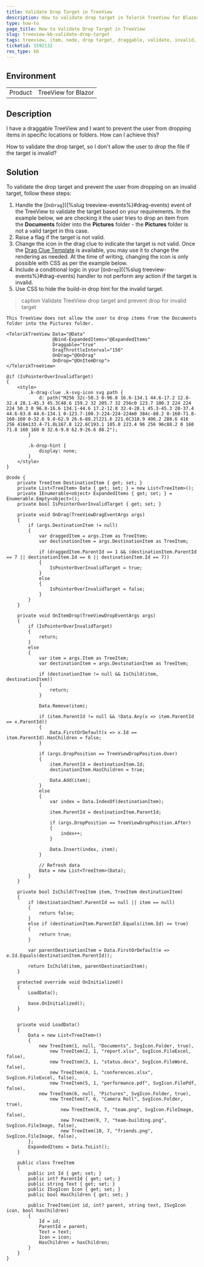 ```yaml
---
title: Validate Drop Target in TreeView
description: How to validate drop target in Telerik TreeView for Blazor and prevent drop for invalid target.
type: how-to
page_title: How to Validate Drop Target in TreeView
slug: treeview-kb-validate-drop-target
tags: treeview, item, node, drop target, draggable, validate, invalid, prevent drop
ticketid: 1592132
res_type: kb
---
```


## Environment

<table>
    <tbody>
        <tr>
            <td>Product</td>
            <td>TreeView for Blazor</td>
        </tr>
    </tbody>
</table>

## Description

I have a draggable TreeView and I want to prevent the user from dropping items in specific locations or folders. How can I achieve this? 

How to validate the drop target, so I don't allow the user to drop the file if the target is invalid?

## Solution

To validate the drop target and prevent the user from dropping on an invalid target, follow these steps:

1. Handle the [`OnDrag`]({%slug treeview-events%}#drag-events) event of the TreeView to validate the target based on your requirements. In the example below, we are checking it the user tries to drop an item from the **Documents** folder into the **Pictures** folder - the **Pictures** folder is not a valid target in this case.
1. Raise a flag if the target is not valid.
1. Change the icon in the drag clue to indicate the target is not valid. Once the [Drag Clue Template](https://feedback.telerik.com/blazor/1501043-drag-clue-template) is available, you may use it to change the rendering as needed. At the time of writing, changing the icon is only possible with CSS as per the example below.
1. Include a conditional logic in your [`OnDrop`]({%slug treeview-events%}#drag-events) handler to not perform any action if the target is invalid.
1. Use CSS to hide the build-in drop hint for the invalid target.


>caption Validate TreeView drop target and prevent drop for invalid target

````CSHTML
This TreeView does not allow the user to drop items from the Documents folder into the Pictures folder.

<TelerikTreeView Data="@Data"
                 @bind-ExpandedItems="@ExpandedItems"
                 Draggable="true"
                 DragThrottleInterval="150"
                 OnDrag="@OnDrag"
                 OnDrop="@OnItemDrop">
</TelerikTreeView>

@if (IsPointerOverInvalidTarget)
{
    <style>
        .k-drag-clue .k-svg-icon svg path {
            d: path("M256 32c-50.3 0-96.8 16.6-134.1 44.6-17.2 12.8-32.4 28.1-45.3 45.3C48.6 159.2 32 205.7 32 256c0 123.7 100.3 224 224 224 50.3 0 96.8-16.6 134.1-44.6 17.2-12.8 32.4-28.1 45.3-45.3 28-37.4 44.6-83.8 44.6-134.1 0-123.7-100.3-224-224-224m0 384c-88.2 0-160-71.8-160-160 0-32.6 9.8-62.9 26.6-88.2l221.6 221.6C318.9 406.2 288.6 416 256 416m133.4-71.8L167.8 122.6C193.1 105.8 223.4 96 256 96c88.2 0 160 71.8 160 160 0 32.6-9.8 62.9-26.6 88.2");
        }

        .k-drop-hint {
            display: none;
        }
    </style>
}

@code {
    private TreeItem DestinationItem { get; set; }
    private List<TreeItem> Data { get; set; } = new List<TreeItem>();
    private IEnumerable<object> ExpandedItems { get; set; } = Enumerable.Empty<object>();
    private bool IsPointerOverInvalidTarget { get; set; }

    private void OnDrag(TreeViewDragEventArgs args)
    {
        if (args.DestinationItem != null)
        {
            var draggedItem = args.Item as TreeItem;
            var destinationItem = args.DestinationItem as TreeItem;

            if (draggedItem.ParentId == 1 && (destinationItem.ParentId == 7 || destinationItem.Id == 6 || destinationItem.Id == 7))
            {
                IsPointerOverInvalidTarget = true;
            }
            else
            {
                IsPointerOverInvalidTarget = false;
            }
        }
    }

    private void OnItemDrop(TreeViewDropEventArgs args)
    {
        if (IsPointerOverInvalidTarget)
        {
            return;
        }
        else
        {
            var item = args.Item as TreeItem;
            var destinationItem = args.DestinationItem as TreeItem;

            if (destinationItem != null && IsChild(item, destinationItem))
            {
                return;
            }

            Data.Remove(item);

            if (item.ParentId != null && !Data.Any(x => item.ParentId == x.ParentId))
            {
                Data.FirstOrDefault(x => x.Id == item.ParentId).HasChildren = false;
            }

            if (args.DropPosition == TreeViewDropPosition.Over)
            {
                item.ParentId = destinationItem.Id;
                destinationItem.HasChildren = true;

                Data.Add(item);
            }
            else
            {
                var index = Data.IndexOf(destinationItem);

                item.ParentId = destinationItem.ParentId;

                if (args.DropPosition == TreeViewDropPosition.After)
                {
                    index++;
                }

                Data.Insert(index, item);
            }

            // Refresh data
            Data = new List<TreeItem>(Data);
        }
    }

    private bool IsChild(TreeItem item, TreeItem destinationItem)
    {
        if (destinationItem?.ParentId == null || item == null)
        {
            return false;
        }
        else if (destinationItem.ParentId?.Equals(item.Id) == true)
        {
            return true;
        }

        var parentDestinationItem = Data.FirstOrDefault(e => e.Id.Equals(destinationItem.ParentId));

        return IsChild(item, parentDestinationItem);
    }

    protected override void OnInitialized()
    {
        LoadData();

        base.OnInitialized();
    }


    private void LoadData()
    {
        Data = new List<TreeItem>()
        {
            new TreeItem(1, null, "Documents", SvgIcon.Folder, true),
                new TreeItem(2, 1, "report.xlsx", SvgIcon.FileExcel, false),
                new TreeItem(3, 1, "status.docx", SvgIcon.FileWord, false),
                new TreeItem(4, 1, "conferences.xlsx", SvgIcon.FileExcel, false),
                new TreeItem(5, 1, "performance.pdf", SvgIcon.FilePdf, false),
            new TreeItem(6, null, "Pictures", SvgIcon.Folder, true),
                new TreeItem(7, 6, "Camera Roll", SvgIcon.Folder, true),
                    new TreeItem(8, 7, "team.png", SvgIcon.FileImage, false),
                    new TreeItem(9, 7, "team-building.png", SvgIcon.FileImage, false),
                    new TreeItem(10, 7, "friends.png", SvgIcon.FileImage, false),
        };
        ExpandedItems = Data.ToList();
    }

    public class TreeItem
    {
        public int Id { get; set; }
        public int? ParentId { get; set; }
        public string Text { get; set; }
        public ISvgIcon Icon { get; set; }
        public bool HasChildren { get; set; }

        public TreeItem(int id, int? parent, string text, ISvgIcon icon, bool hasChildren)
        {
            Id = id;
            ParentId = parent;
            Text = text;
            Icon = icon;
            HasChildren = hasChildren;
        }
    }
}
````
